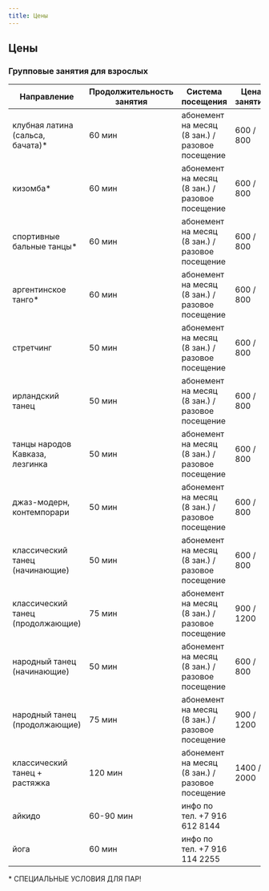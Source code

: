 ```yaml
---
title: Цены
---
```


## Цены

### Групповые занятия для взрослых

| Направление                       | Продолжительность занятия | Система посещения                               | Цена занятия | Стоимость абонемента |
| --------------------------------- | ------------------------- | ----------------------------------------------- | ------------ | -------------------- |
| клубная латина (сальса, бачата)\* | 60 мин                    | абонемент на месяц (8 зан.) / разовое посещение | 600 / 800    | 4800                 |
| кизомба\*                         | 60 мин                    | абонемент на месяц (8 зан.) / разовое посещение | 600 / 800    | 4800                 |
| спортивные бальные танцы\*        | 60 мин                    | абонемент на месяц (8 зан.) / разовое посещение | 600 / 800    | 4800                 |
| аргентинское танго\*              | 60 мин                    | абонемент на месяц (8 зан.) / разовое посещение | 600 / 800    | 4800                 |
| стретчинг                         | 50 мин                    | абонемент на месяц (8 зан.) / разовое посещение | 600 / 800    | 4800                 |
| ирландский танец                  | 50 мин                    | абонемент на месяц (8 зан.) / разовое посещение | 600 / 800    | 4800                 |
| танцы народов Кавказа, лезгинка   | 50 мин                    | абонемент на месяц (8 зан.) / разовое посещение | 600 / 800    | 4800                 |
| джаз-модерн, контемпорари         | 50 мин                    | абонемент на месяц (8 зан.) / разовое посещение | 600 / 800    | 4800                 |
| классический танец (начинающие)   | 50 мин                    | абонемент на месяц (8 зан.) / разовое посещение | 600 / 800    | 4800                 |
| классический танец (продолжающие) | 75 мин                    | абонемент на месяц (8 зан.) / разовое посещение | 900 / 1200   | 7200                 |
| народный танец (начинающие)       | 50 мин                    | абонемент на месяц (8 зан.) / разовое посещение | 600 / 800    | 4800                 |
| народный танец (продолжающие)     | 75 мин                    | абонемент на месяц (8 зан.) / разовое посещение | 900 / 1200   | 7200                 |
| классический танец + растяжка     | 120 мин                   | абонемент на месяц (8 зан.) / разовое посещение | 1400 / 2000  | 11200                |
| айкидо                            | 60-90 мин                 | инфо по тел. +7 916 612 8144                    |              |                      |
| йога                              | 60 мин                    | инфо по тел. +7 916 114 2255                    |              |                      |

\* СПЕЦИАЛЬНЫЕ УСЛОВИЯ ДЛЯ ПАР!
